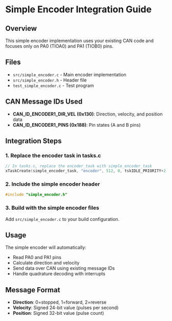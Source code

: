 # Simple Encoder Integration Guide

## Overview
This simple encoder implementation uses your existing CAN code and focuses only on PA0 (TIOA0) and PA1 (TIOB0) pins.

## Files
- `src/simple_encoder.c` - Main encoder implementation
- `src/simple_encoder.h` - Header file
- `test_simple_encoder.c` - Test program

## CAN Message IDs Used
- **CAN_ID_ENCODER1_DIR_VEL (0x130)**: Direction, velocity, and position data
- **CAN_ID_ENCODER1_PINS (0x188)**: Pin states (A and B pins)

## Integration Steps

### 1. Replace the encoder task in tasks.c
```c
// In tasks.c, replace the encoder_task with simple_encoder_task
xTaskCreate(simple_encoder_task, "encoder", 512, 0, tskIDLE_PRIORITY+2, 0);
```

### 2. Include the simple encoder header
```c
#include "simple_encoder.h"
```

### 3. Build with the simple encoder files
Add `src/simple_encoder.c` to your build configuration.

## Usage
The simple encoder will automatically:
- Read PA0 and PA1 pins
- Calculate direction and velocity
- Send data over CAN using existing message IDs
- Handle quadrature decoding with interrupts

## Message Format
- **Direction**: 0=stopped, 1=forward, 2=reverse
- **Velocity**: Signed 24-bit value (pulses per second)
- **Position**: Signed 32-bit value (pulse count)
